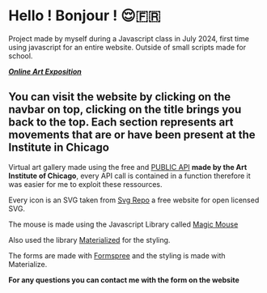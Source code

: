 # Hello ! Bonjour ! 😌🇫🇷

Project made by myself during a Javascript class in July 2024, first time using javascript for an entire website. Outside of small scripts made for school.

**_[Online Art Exposition ](https://lanak-pro.github.io/OnlineArtMuseum/index.html)_**

## You can visit the website by clicking on the navbar on top, clicking on the title brings you back to the top. Each section represents art movements that are or have been present at the Institute in Chicago

Virtual art gallery made using the free and [PUBLIC API](https://www.artic.edu/open-access/public-api) **made by the Art Institute of Chicago**, every API call is contained in a function therefore it was easier for me to exploit these ressources.

Every icon is an SVG taken from [Svg Repo](https://www.svgrepo.com/) a free website for open licensed SVG.

The mouse is made using the Javascript Library called [Magic Mouse](https://github.com/dshongphuc/magic-mouse-js)

Also used the library [Materialized](https://materializecss.com/) for the styling.

The forms are made with [Formspree](https://formspree.io/) and the styling is made with Materialize.

**For any questions you can contact me with the form on the website**
